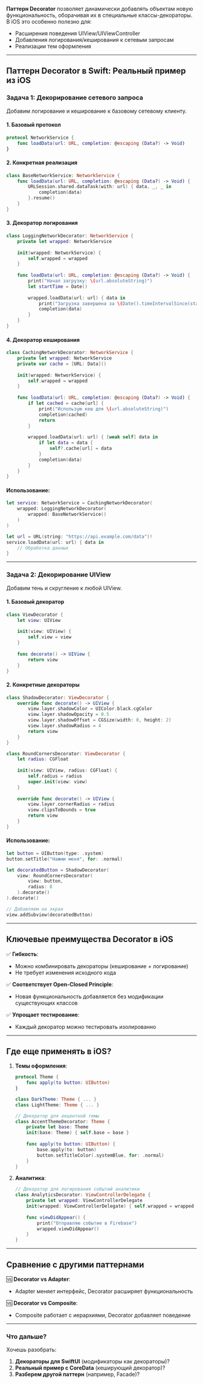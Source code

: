 **Паттерн Decorator** позволяет динамически добавлять объектам новую функциональность, оборачивая их в специальные классы-декораторы. В iOS это особенно полезно для:

- Расширения поведения UIView/UIViewController
- Добавления логирования/кеширования к сетевым запросам
- Реализации тем оформления

---

## **Паттерн Decorator в Swift: Реальный пример из iOS**

### **Задача 1: Декорирование сетевого запроса**
Добавим логирование и кеширование к базовому сетевому клиенту.

#### **1. Базовый протокол**
```swift
protocol NetworkService {
    func loadData(url: URL, completion: @escaping (Data?) -> Void)
}
```

#### **2. Конкретная реализация**
```swift
class BaseNetworkService: NetworkService {
    func loadData(url: URL, completion: @escaping (Data?) -> Void) {
        URLSession.shared.dataTask(with: url) { data, _, _ in
            completion(data)
        }.resume()
    }
}
```

#### **3. Декоратор логирования**
```swift
class LoggingNetworkDecorator: NetworkService {
    private let wrapped: NetworkService
    
    init(wrapped: NetworkService) {
        self.wrapped = wrapped
    }
    
    func loadData(url: URL, completion: @escaping (Data?) -> Void) {
        print("Начал загрузку: \(url.absoluteString)")
        let startTime = Date()
        
        wrapped.loadData(url: url) { data in
            print("Загрузка завершена за \(Date().timeIntervalSince(startTime)) сек")
            completion(data)
        }
    }
}
```

#### **4. Декоратор кеширования**
```swift
class CachingNetworkDecorator: NetworkService {
    private let wrapped: NetworkService
    private var cache = [URL: Data]()
    
    init(wrapped: NetworkService) {
        self.wrapped = wrapped
    }
    
    func loadData(url: URL, completion: @escaping (Data?) -> Void) {
        if let cached = cache[url] {
            print("Использую кеш для \(url.absoluteString)")
            completion(cached)
            return
        }
        
        wrapped.loadData(url: url) { [weak self] data in
            if let data = data {
                self?.cache[url] = data
            }
            completion(data)
        }
    }
}
```

#### **Использование:**
```swift
let service: NetworkService = CachingNetworkDecorator(
    wrapped: LoggingNetworkDecorator(
        wrapped: BaseNetworkService()
    )
)

let url = URL(string: "https://api.example.com/data")!
service.loadData(url: url) { data in
    // Обработка данных
}
```

---

### **Задача 2: Декорирование UIView**
Добавим тень и скругление к любой UIView.

#### **1. Базовый декоратор**
```swift
class ViewDecorator {
    let view: UIView
    
    init(view: UIView) {
        self.view = view
    }
    
    func decorate() -> UIView {
        return view
    }
}
```

#### **2. Конкретные декораторы**
```swift
class ShadowDecorator: ViewDecorator {
    override func decorate() -> UIView {
        view.layer.shadowColor = UIColor.black.cgColor
        view.layer.shadowOpacity = 0.5
        view.layer.shadowOffset = CGSize(width: 0, height: 2)
        view.layer.shadowRadius = 4
        return view
    }
}

class RoundCornersDecorator: ViewDecorator {
    let radius: CGFloat
    
    init(view: UIView, radius: CGFloat) {
        self.radius = radius
        super.init(view: view)
    }
    
    override func decorate() -> UIView {
        view.layer.cornerRadius = radius
        view.clipsToBounds = true
        return view
    }
}
```

#### **Использование:**
```swift
let button = UIButton(type: .system)
button.setTitle("Нажми меня", for: .normal)

let decoratedButton = ShadowDecorator(
    view: RoundCornersDecorator(
        view: button,
        radius: 8
    ).decorate()
).decorate()

// Добавляем на экран
view.addSubview(decoratedButton)
```

---

## **Ключевые преимущества Decorator в iOS**

✅ **Гибкость**:
- Можно комбинировать декораторы (кеширование + логирование)
- Не требует изменения исходного кода

✅ **Соответствует Open-Closed Principle**:
- Новая функциональность добавляется без модификации существующих классов

✅ **Упрощает тестирование**:
- Каждый декоратор можно тестировать изолированно

---

## **Где еще применять в iOS?**

1. **Темы оформления**:
   ```swift
   protocol Theme {
       func apply(to button: UIButton)
   }

   class DarkTheme: Theme { ... }
   class LightTheme: Theme { ... }

   // Декоратор для акцентной темы
   class AccentThemeDecorator: Theme {
       private let base: Theme
       init(base: Theme) { self.base = base }
       
       func apply(to button: UIButton) {
           base.apply(to: button)
           button.setTitleColor(.systemBlue, for: .normal)
       }
   }
   ```

2. **Аналитика**:
   ```swift
   // Декоратор для логирования событий аналитики
   class AnalyticsDecorator: ViewControllerDelegate {
       private let wrapped: ViewControllerDelegate
       init(wrapped: ViewControllerDelegate) { self.wrapped = wrapped }
       
       func viewDidAppear() {
           print("Отправляю событие в Firebase")
           wrapped.viewDidAppear()
       }
   }
   ```

---

## **Сравнение с другими паттернами**

🆚 **Decorator vs Adapter**:
- Adapter меняет интерфейс, Decorator расширяет функциональность

🆚 **Decorator vs Composite**:
- Composite работает с иерархиями, Decorator добавляет поведение

---

### **Что дальше?**
Хочешь разобрать:
1. **Декораторы для SwiftUI** (модификаторы как декораторы)?
2. **Реальный пример с CoreData** (кеширующий декоратор)?
3. **Разберем другой паттерн** (например, Facade)?
